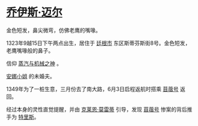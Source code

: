 # [乔伊斯·迈尔](../龙套/乔伊斯·迈尔.md)

金色短发，鼻尖微弯，仿佛老鹰的嘴喙。

1323年9越15日下午两点出生，居住于 [廷根市](../地区/廷根市.md) 东区斯蒂芬斯街8号。金色短发，老鹰嘴喙般的鼻子。

信仰 [蒸汽与机械之神](../神明/蒸汽与机械之神.md) 。

[安娜小姐](../龙套/安娜小姐.md) 的未婚夫。

1349年为了一桩生意，三月份去了南大路，6月3日启程返航时搭乘 [苜蓿号](../船只/苜蓿号.md) 返回。

经过本身的灵性直觉提醒，并由 [克莱恩·莫雷蒂](../主角身份/克莱恩·莫雷蒂.md) 引导，发现 [苜蓿号](../船只/苜蓿号.md) 惨案的背后推手为 [特里斯](../人物/特里斯.md)。
